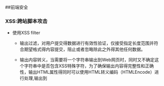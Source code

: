 ##前端安全

### XSS:跨站脚本攻击

* 使用XSS filter

    * 输出过滤，对用户提交得数据进行有效性验证，仅接受指定长度范围并符合期望格式得内容提交，阻止或者忽略除此之外得其他任何数据。

    * 输出内容转义，当需要将一个字符串输出到Web网页时，同时又不确定这个字符串中是否包含XSS特殊字符，为了确保输出内容得完整性和正确性，输出HTML属性得同时可以使用HTML转义编码（HTMLEncode）进行处理,输出到<script>中，可以进行JS编码。

* 使用Httponly,Cookie将重要得cookie字段标记为httponly，这样的话当浏览器向Web服务器发送请求的时候就会带上cookie，但是js脚本不能访问这个cookie，这样就避免了XSS攻击利用Javascript的document.cookie获取cookie。

### CSRF：跨站请求伪造,也称XSRF，是一种挟制用户在当前已登陆的Web应用程序上执行非脚本的操作的攻击昂发。与XSS相比，XSS利用的是用户对指定网站的信任，CSRF利用的是网站对用户网页浏览器的信任。

* 预防:用户操作限制：验证码机制

    * 方法：添加验证码来识别是不是一个用户主动发起这个请求，由于一定强度的验证码机器无法识别，因此危险网站不能伪造一个完整的请求。
    * 优点：简单粗暴，成本低，可靠
    * 却段：对用户不友好

* 请求来源限制：验证HTTP Referer字段

    * 方法：在HTTP请求头中有一个字段叫Referer，它记录了请求的来源地址。服务器需要做的是验证这个来源地址是否合法，如果是一个来自不受信任的网站，则拒绝响应。
    * 缺点：由于这个方法严重依赖浏览器自身，因此安全性全看浏览器

* 额外的验证机制：token

    * 使用token来代替验证码验证。cookie在每次http请求的时候都会自动带上，token则不会。
    * 方法：服务端随机产生token，发送到服务端，前端请求的时候，将token放到请求头中。由服务器验证token的正确性。